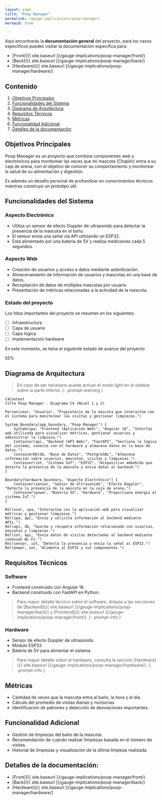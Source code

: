 ```yaml
---
layout: page
title: "Poop Manager"
permalink: /gauge-implications/poop-manager/
mermaid: true

---
```


Aquí encontrarás la **documentación general** del proyecto, para los casos específicos puedes visitar la documentación específica para:

- [Front]({{ site.baseurl }}/gauge-implications/poop-manager/front/)
- [Back]({{ site.baseurl }}/gauge-implications/poop-manager/back/)
- [Hardware]({{ site.baseurl }}/gauge-implications/poop-manager/hardware/)


## Contenido
1. [Objetivos Principales](#objetivos-principales)
2. [Funcionalidades del Sistema](#funcionalidades-del-sistema)
3. [Diagrama de Arquitectura](#diagrama-de-arquitectura)
4. [Requisitos Técnicos](#requisitos-técnicos)
5. [Métricas](#métricas)
6. [Funcionalidad Adicional](#)
7. [Detalles de la documentación](#detalles-de-la-documentación)

## Objetivos Principales
Poop Manager es un proyecto que combina componentes web y electrónicos para monitorear las veces que mi mascota (Chaplin) entra a su caja de arena, con el objetivo de conocer su comportamiento y monitorear la salud de su alimentación y digestión. 

Es además un desafío personal de profundizar en conocimientos técnicos mientras construyo un prototipo útil.

## Funcionalidades del Sistema
### Aspecto Electrónico
- Utiliza un sensor de efecto Doppler de ultrasonido para detectar la presencia de la mascota en el baño.
- El sensor envía una señal vía API utilizando un ESP32.
- Está alimentado por una batería de 5V y realiza mediciones cada 5 segundos.


### Aspecto Web
- Creación de usuarios y acceso a datos mediante autenticación.
- Almacenamiento de información de usuarios y mascotas en una base de datos.
- Recopilación de datos de múltiples mascotas por usuario.
- Presentación de métricas relacionadas a la actividad de la mascota.

### Estado del proyecto

Los hitos importantes del proyecto se resumen en los siguientes:

- [ ] Infraestructura
- [ ] Capa de usuario
- [ ] Capa lógica
- [ ] Implementación hardware

En este momento, se tiene el siguiente estado de avance del proyecto

<div class="progress">
  <div class="progress-bar bg-success progress-animation" role="progressbar" style="width: 55%" aria-valuenow="55" aria-valuemin="0" aria-valuemax="100">
    55%
  </div>
</div>


## Diagrama de Arquitectura
>En caso de ser necesario puede activar el modo *light* en el sidebar sobre la parte inferior.
{: .prompt-warning }
```mermaid
C4Context
title Poop Manager - Diagrama C4 (Nivel 1 y 2)

Person(user, "Usuario", "Propietario de la mascota que interactúa con el sistema para monitorear las visitas y gestionar limpiezas.")

System_Boundary(app_boundary, "Poop Manager") {
    System(spa, "Frontend (Aplicación Web)", "Angular 18", "Interfaz web utilizada para visualizar métricas, gestionar usuarios y administrar la limpieza.")
    Container(api, "Backend (API Web)", "FastAPI", "Gestiona la lógica del sistema, conecta con el hardware y almacena datos en la base de datos.")
    ContainerDb(db, "Base de Datos", "PostgreSQL", "Almacena información sobre usuarios, mascotas, visitas y limpiezas.")
    Container(iot, "Sistema IoT", "ESP32", "Dispositivo embebido que detecta la presencia de la mascota y envía datos al backend.")
}

Boundary(hardware_boundary, "Aspecto Electrónico") {
    Container(sensor, "Sensor de Ultrasonido", "Efecto Doppler", "Detecta la presencia de la mascota en la caja de arena.")
    Container(power, "Batería 5V", "Hardware", "Proporciona energía al sistema IoT.")
}

Rel(user, spa, "Interactúa con la aplicación web para visualizar métricas y gestionar limpiezas.")
Rel(spa, api, "Envía y solicita información al backend mediante APIs.")
Rel(api, db, "Guarda y recupera información relacionada con usuarios, mascotas y limpiezas.")
Rel(iot, api, "Envía datos de visitas detectadas al backend mediante conexión Wi-Fi.")
Rel(sensor, iot, "Detecta la presencia y envía la señal al ESP32.")
Rel(power, iot, "Alimenta al ESP32 y sus componentes.")
```

## Requisitos Técnicos
### Software
- Frontend construido con Angular 18.
- Backend construido con FastAPI en Python.

>Para mayor detalle técnico sobre el software, diríjase a las secciones de [Backend]({{ site.baseurl }}/gauge-implications/poop-manager/back/) y [Frontend]({{ site.baseurl }}/gauge-implications/poop-manager/front/).
{: .prompt-info }

### Hardware
- Sensor de efecto Doppler de ultrasonido.
- Módulo ESP32.
- Batería de 5V para alimentar el sistema.

>Para mayor detalle sobre el hardware, consulta la sección [Hardware]({{ site.baseurl }}/gauge-implications/poop-manager/hardware/).
{: .prompt-info }

## Métricas
- Cantidad de veces que la mascota entra al baño, la hora y el día.
- Cálculo del promedio de visitas diarias y nocturnas.
- Identificación de patrones y detección de desviaciones importantes.

## Funcionalidad Adicional
- Gestión de limpiezas del baño de la mascota.
- Recomendación de cuándo realizar limpiezas basada en el número de visitas.
- Historial de limpiezas y visualización de la última limpieza realizada.


## Detalles de la documentación:

- [Front]({{ site.baseurl }}/gauge-implications/poop-manager/front/)
- [Back]({{ site.baseurl }}/gauge-implications/poop-manager/back/)
- [Hardware]({{ site.baseurl }}/gauge-implications/poop-manager/hardware/)
<!-- - [Esquemas de datos]({{ site.baseurl }}/gauge-implications/poop-manager/data-schemas/) -->